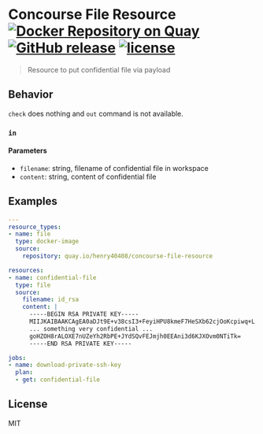 # Concourse File Resource [![Docker Repository on Quay](https://quay.io/repository/henry40408/concourse-file-resource/status "Docker Repository on Quay")](https://quay.io/repository/henry40408/concourse-file-resource) [![GitHub release](https://img.shields.io/github/release/henry40408/concourse-file-resource.svg)](https://github.com/henry40408/concourse-file-resource) [![license](https://img.shields.io/github/license/henry40408/concourse-file-resource.svg)](https://github.com/henry40408/concourse-file-resource)

> Resource to put confidential file via payload

## Behavior

`check` does nothing and `out` command is not available.

### `in`

#### Parameters

- `filename`: string, filename of confidential file in workspace
- `content`: string, content of confidential file

## Examples

```yaml
---
resource_types:
- name: file
  type: docker-image
  source:
    repository: quay.io/henry40408/concourse-file-resource

resources:
- name: confidential-file
  type: file
  source:
    filename: id_rsa
    content: |
      -----BEGIN RSA PRIVATE KEY-----
      MIIJKAIBAAKCAgEA0aDJt9E+v38csI3+FeyiHPU8kmeF7HeSXb62cjOoKcpiwq+L
      ... something very confidential ...
      goHZOH8rALOXE7nUZeYh2RbPE+JYdSQvFEJmjh0EEAni3d6KJXOvm0NTiTk=
      -----END RSA PRIVATE KEY-----

jobs:
- name: download-private-ssh-key
  plan:
  - get: confidential-file
```

## License

MIT
